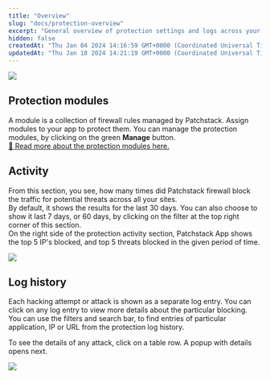 ```yaml
---
title: "Overview"
slug: "docs/protection-overview"
excerpt: "General overview of protection settings and logs across your sites"
hidden: false
createdAt: "Thu Jan 04 2024 14:16:59 GMT+0000 (Coordinated Universal Time)"
updatedAt: "Thu Jan 18 2024 14:21:19 GMT+0000 (Coordinated Universal Time)"
---
```

![](@images/ffe5801-patchstack_protection_modules.png)

## Protection modules

A module is a collection of firewall rules managed by Patchstack. Assign modules to your app to protect them. You can manage the protection modules, by clicking on the green **Manage** button.  
[📖 Read more about the protection modules here.](https://docs.patchstack.com/docs/patchstack-modules)

## Activity

From this section, you see, how many times did Patchstack firewall block the traffic for potential threats across all your sites.  
By default, it shows the results for the last 30 days. You can also choose to show it last 7 days, or 60 days, by clicking on the filter at the top right corner of this section.  
On the right side of the protection activity section, Patchstack App shows the top 5 IP's blocked, and top 5 threats blocked in the given period of time.

![](@images/9352b8b-patchstack_activity-protection.png)

## Log history

Each hacking attempt or attack is shown as a separate log entry. You can click on any log entry to view more details about the particular blocking. You can use the filters and search bar, to find entries of particular application, IP or URL from the protection log history. 

To see the details of any attack, click on a table row. A popup with details opens next.

![](@images/2137aaf-patchstack-log-history.png)